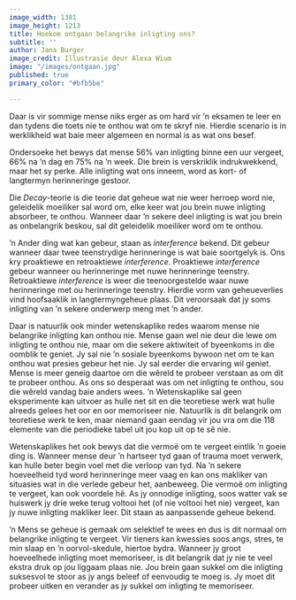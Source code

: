 ```yaml
---
image_width: 1381
image_height: 1213
title: Hoekom ontgaan belangrike inligting ons?
subtitle: ''
author: Jana Burger
image_credit: Illustrasie deur Alexa Wium
image: "/images/ontgaan.jpg"
published: true
primary_color: "#bfb5be"

---
```

Daar is vir sommige mense niks erger as om hard vir ’n eksamen te leer en dan tydens die toets nie te onthou wat om te skryf nie. Hierdie scenario is in werklikheid wat baie meer algemeen en normal is as wat ons besef.

Ondersoeke het bewys dat mense 56% van inligting binne een uur vergeet, 66% na ’n dag en 75% na ’n week. Die brein is verskriklik indrukwekkend, maar het sy perke. Alle inligting wat ons inneem, word as kort- of langtermyn herinneringe gestoor.

Die _Decay_-teorie is die teorie dat geheue wat nie weer herroep word nie, geleidelik moeiliker sal word om, elke keer wat jou brein nuwe inligting absorbeer, te onthou. Wanneer daar ’n sekere deel inligting is wat jou brein as onbelangrik beskou, sal dit geleidelik moeiliker word om te onthou.

’n Ander ding wat kan gebeur, staan as _interference_ bekend. Dit gebeur wanneer daar twee teenstrydige herinneringe is wat baie soortgelyk is. Ons kry proaktiewe en retroaktiewe _interference_. Proaktiewe _interference_ gebeur wanneer ou herinneringe met nuwe herinneringe teenstry. Retroaktiewe _interference_ is weer die teenoorgestelde waar nuwe herinneringe met ou herinneringe teenstry. Hierdie vorm van geheueverlies vind hoofsaaklik in langtermyngeheue plaas. Dit veroorsaak dat jy soms inligting van ’n sekere onderwerp meng met ’n ander.

Daar is natuurlik ook minder wetenskaplike redes waarom mense nie belangrike inligting kan onthou nie. Mense gaan wel nie deur die lewe om inligting te onthou nie, maar om die sekere aktiwiteit of byeenkoms in die oomblik te geniet. Jy sal nie ’n sosiale byeenkoms bywoon net om te kan onthou wat presies gebeur het nie. Jy sal eerder die ervaring wil geniet. Mense is meer geneig daartoe om die wêreld te probeer verstaan as om dit te probeer onthou. As ons so desperaat was om net inligting te onthou, sou die wêreld vandag baie anders wees. ’n Wetenskaplike sal geen eksperimente kan uitvoer as hulle net sit en die teoretiese werk wat hulle alreeds gelees het oor en oor memoriseer nie. Natuurlik is dit belangrik om teoretiese werk te ken, maar niemand gaan eendag vir jou vra om die 118 elemente van die periodieke tabel uit jou kop uit op te sê nie.

Wetenskaplikes het ook bewys dat die vermoë om te vergeet eintlik ’n goeie ding is. Wanneer mense deur ’n hartseer tyd gaan of trauma moet verwerk, kan hulle beter begin voel met die verloop van tyd. Na ’n sekere hoeveelheid tyd word herinneringe meer vaag en kan ons makliker van situasies wat in die verlede gebeur het, aanbeweeg. Die vermoë om inligting te vergeet, kan ook voordele hê. As jy onnodige inligting, soos watter vak se huiswerk jy drie weke terug voltooi het (of nie voltooi het nie) vergeet, kan jy nuwe inligting makliker leer. Dit staan as aanpassende geheue bekend.

’n Mens se geheue is gemaak om selektief te wees en dus is dit normaal om belangrike inligting te vergeet. Vir tieners kan kwessies soos angs, stres, te min slaap en ’n oorvol-skedule, hiertoe bydra. Wanneer jy groot hoeveelhede inligting moet memoriseer, is dit belangrik dat jy nie te veel ekstra druk op jou liggaam plaas nie. Jou brein gaan sukkel om die inligting suksesvol te stoor as jy angs beleef of eenvoudig te moeg is. Jy moet dit probeer uitken en verander as jy sukkel om inligting te memoriseer.